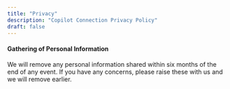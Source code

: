 ```yaml
---
title: "Privacy"
description: "Copilot Connection Privacy Policy"
draft: false
---
```


#### Gathering of Personal Information

We will remove any personal information shared within six months of the end of any event. If you have any concerns, please raise these with us and we will remove earlier.
